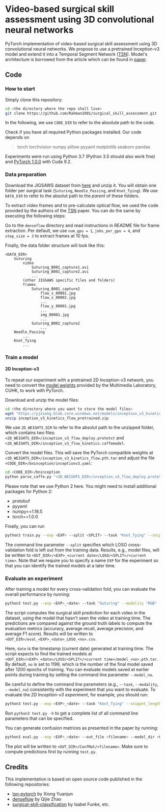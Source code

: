 # Video-based surgical skill assessment using 3D convolutional neural networks

PyTorch implementation of video-based surgical skill assessment using 3D convolutional neural networks.
We propose to use a pretrained Inception-v3 model and extend it into a Temporal Segment Network ([TSN](https://ieeexplore.ieee.org/abstract/document/8454294)). Model's architecture is borrowed from the article which can be found in [paper](https://arxiv.org/abs/1903.02306).

## Code

### How to start
Simply clone this repository:
```bash
cd <the directory where the repo shall live>
git clone https://github.com/Rahman2001/surgical_skill_assessment.git
```
In the following, we use `CODE_DIR` to refer to the absolute path to the code.

Check if you have all required Python packages installed. Our code depends on
> torch torchvision numpy pillow pyyaml matplotlib seaborn pandas

Experiments were run using Python 3.7 (Python 3.5 should also work fine) and  [PyTorch 1.0.0](https://pytorch.org) with Cuda 9.2.

### Data preparation
Download the JIGSAWS dataset from [here](https://cirl.lcsr.jhu.edu/research/hmm/datasets/jigsaws_release/) and unzip it. You will obtain one folder per surgical task (`Suturing`, `Needle_Passing`, and `Knot_Tying`). We use `DATA_DIR` to refer to the absolut path to the *parent* of these folders.

To extract video frames and to pre-calculate optical flow, we used the code provided by the authors of the [TSN](https://ieeexplore.ieee.org/abstract/document/8454294) paper. You can do the same by executing the following steps:

Go to the ```denseflow``` directory and read instructions in README file for frame extraction.
Per default, we use `num_gpu = 1`, `jobs_per_gpu = 4`, and `step_size = 3` to extract frames at 10 fps.

Finally, the data folder structure will look like this:
```
<DATA_DIR>
	Suturing
		video
			Suturing_B001_capture1.avi
			Suturing_B001_capture2.avi
			...
		(other JIGSAWS specific files and folders)
		frames
			Suturing_B001_capture2
				flow_x_00001.jpg
				flow_x_00002.jpg
				...
				flow_y_00001.jpg
				...
				img_00001.jpg
				...
			Suturing_B002_capture2
				...
	Needle_Passing
		...
	Knot_Tying
		...
```

### Train a model

#### 2D Inception-v3

To repeat our experiment with a pretrained 2D Inception-v3 network, you need to convert the [model weights](http://yjxiong.me/others/kinetics_action/) provided by the Multimedia Laboratory, CUHK,  to work with PyTorch. 

Download and unzip the model files:
```bash
cd <the directory where you want to store the model files>
wget "https://yjxiong.blob.core.windows.net/models/inception_v3_kinetics_flow_pretrained.zip"
unzip inception_v3_kinetics_flow_pretrained.zip
```
We use `2D_WEIGHTS_DIR` to refer to the absolut path to the unzipped folder, which contains two files: `<2D_WEIGHTS_DIR>/inception_v3_flow_deploy.prototxt` and `<2D_WEIGHTS_DIR>/inception_v3_flow_kinetics.caffemodel`. 

Convert the model files. This will save the PyTorch compatible weights at `<2D_WEIGHTS_DIR>/inception_v3_kinetics_flow.pth.tar` and adjust the file `<CODE_DIR>/bninception/inceptionv3.yaml`:
```bash
cd <CODE_DIR>/bninception
python parse_caffe.py "<2D_WEIGHTS_DIR>/inception_v3_flow_deploy.prototxt" "<2D_WEIGHTS_DIR>/inception_v3_flow_kinetics.caffemodel" --model_yaml inceptionv3.yaml --dump_weights "<2D_WEIGHTS_DIR>/inception_v3_kinetics_flow.pth.tar"
```
Please note that we use Python 2 here. You might need to install additional packages for Python 2:

- protobuf
- pyyaml
- numpy==1.16.5
- torch==1.0.0

Finally, you can run
```bash
python3 train.py --exp <EXP> --split <SPLIT> --task "Knot_Tying" --snippet_length 5 --modality "Flow" --pretrain_path "<2D_WEIGHTS_DIR>/inception_v3_kinetics_flow.pth.tar"  --video_sampling_step 6 --data_path "<DATA_DIR>/{}/frames_5Hz" --out <OUT_DIR> 
```
The command line parameter `--split` specifies which LOSO cross-validation fold is left out from the training data.
Results, e.g., model files, will be written to `<OUT_DIR>/<EXP>_<current date>/LOSO/<SPLIT>/<current time>`.
Note that we require you to specify a name `EXP` for the experiment so that you can identify the trained models at a later time.


### Evaluate an experiment

After training a model for every cross-validation fold, you can evaluate the overall performance by running:

```bash
python3 test.py --exp <EXP>_<date> --task "Suturing" --modality "RGB" --data_path "<DATA_DIR>/{}/frames" --model_dir <OUT_DIR> 
```
The script computes the surgical skill prediction for each video in the dataset, using the model that hasn't seen the video at training time. The predictions are  compared against the ground truth labels to compute the evaluation metrics (accuracy, average recall, average precision, and average F1 score). Results will be written to `<OUT_DIR>/eval_<EXP>_<date>_LOSO_<no>.csv`.

Here, `date` is the timestamp (current date) generated at training time. The script expects to find the trained models at `<OUT_DIR>/<EXP>_<date>/LOSO/<SPLIT>/<current time>/model_<no>.pth.tar`. By default, `no` is set to 1199, which is the number of the final model saved after 1200 epochs of training. You can evaluate models saved at earlier points during training by setting the command line parameter `--model_no`.

Be careful to define the command line parameters (e.g., `--task`, `--modality`, `--model_no`) consistently with the experiment that you want to evaluate. To evaluate the *2D Inception-v3 experiment*, for example, you should run:

```bash
python3 test.py --exp <EXP>_<date> --task "Knot_Tying" --snippet_length 5 --modality "Flow" --video_sampling_step 6 --data_path "<DATA_DIR>/{}/frames_5Hz" --model_dir <OUT_DIR> 
```

Run `python3 test.py -h` to get a complete list of all command line parameters that can be specified.

You can generate confusion matrices as presented in the paper by running:
```bash
python3 eval.py --exp <EXP>_<date> --out_file <filename> --model_dir <OUT_DIR> 
```
The plot will be written to `<OUT_DIR>/ConfMat/<filename>`.
Make sure to compute predictions first by running `test.py`.

## Credits

This implementation is based on open source code published in the following repositories:
- [tsn-pytorch](https://github.com/yjxiong/tsn-pytorch) by Xiong Yuanjun
- [denseflow](https://github.com/qijiezhao/py-denseflow) by Qijie Zhao
- [surgical-skill-classification](https://gitlab.com/nct_tso_public/surgical_skill_classification/-/tree/master) by Isabel Funke, etc.